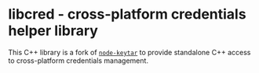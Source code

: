 # libcred - cross-platform credentials helper library

This C++ library is a fork of [`node-keytar`](https://github.com/atom/node-keytar) to provide standalone C++ access to cross-platform credentials management.
